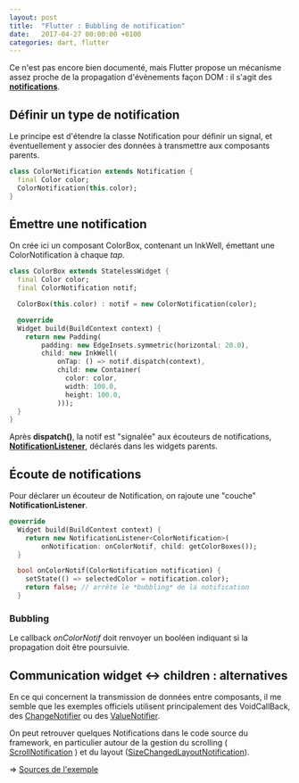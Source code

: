 ```yaml
---
layout: post
title:  "Flutter : Bubbling de notification"
date:   2017-04-27 00:00:00 +0100
categories: dart, flutter
---
```


Ce n'est pas encore bien documenté, mais Flutter propose un mécanisme assez proche de la propagation d'évènements façon DOM : 
il s'agit des **[notifications](https://docs.flutter.io/flutter/widgets/Notification-class.html)**.

## Définir un type de notification

Le principe est d'étendre la classe Notification pour définir un signal, et éventuellement y associer des données à transmettre aux composants parents.

```dart
class ColorNotification extends Notification {
  final Color color;
  ColorNotification(this.color);
}
```

## Émettre une notification

On crée ici un composant ColorBox, contenant un InkWell, émettant une ColorNotification à chaque *tap*.

```dart
class ColorBox extends StatelessWidget {
  final Color color;
  final ColorNotification notif;

  ColorBox(this.color) : notif = new ColorNotification(color);

  @override
  Widget build(BuildContext context) {
    return new Padding(
        padding: new EdgeInsets.symmetric(horizontal: 20.0),
        child: new InkWell(
            onTap: () => notif.dispatch(context),
            child: new Container(
              color: color,
              width: 100.0,
              height: 100.0,
            )));
  }
}
```

Après **dispatch()**, la notif est "signalée" aux écouteurs de notifications,
 **[NotificationListener](https://docs.flutter.io/flutter/widgets/NotificationListener-class.html)**, 
 déclarés dans les widgets parents.

## Écoute de notifications

Pour déclarer un écouteur de Notification, on rajoute une "couche" **NotificationListener<T>**.

```dart
@override
  Widget build(BuildContext context) {
    return new NotificationListener<ColorNotification>(
        onNotification: onColorNotif, child: getColorBoxes());
  }

  bool onColorNotif(ColorNotification notification) {
    setState(() => selectedColor = notification.color);
    return false; // arrête le *bubbling* de la notification
  }
```

### Bubbling

Le callback *onColorNotif* doit renvoyer un booléen indiquant si la propagation doit être poursuivie.

## Communication widget <-> children : alternatives

En ce qui concernent la transmission de données entre composants,
il me semble que les exemples officiels utilisent principalement des VoidCallBack, 
des [ChangeNotifier](https://docs.flutter.io/flutter/foundation/ChangeNotifier-class.html) 
ou des [ValueNotifier](https://docs.flutter.io/flutter/foundation/ValueNotifier-class.html).

On peut retrouver quelques Notifications dans le code source du framework, en particulier autour de la gestion du scrolling
 ( [ScrollNotification](https://docs.flutter.io/flutter/widgets/ScrollNotification-class.html) ) 
 et du layout ([SizeChangedLayoutNotification](https://docs.flutter.io/flutter/widgets/SizeChangedLayoutNotification-class.html)).
 

=> [Sources de l'exemple](https://github.com/rxlabz/flutter_examples/blob/master/lib/color_notif_app.dart)